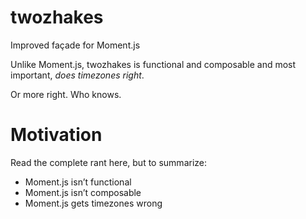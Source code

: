 # twozhakes

Improved façade for Moment.js

Unlike Moment.js, twozhakes is functional and composable and most important, _does timezones right_.

Or more right. Who knows.

# Motivation

Read the complete rant here, but to summarize:

- Moment.js isn’t functional
- Moment.js isn’t composable
- Moment.js gets timezones wrong
